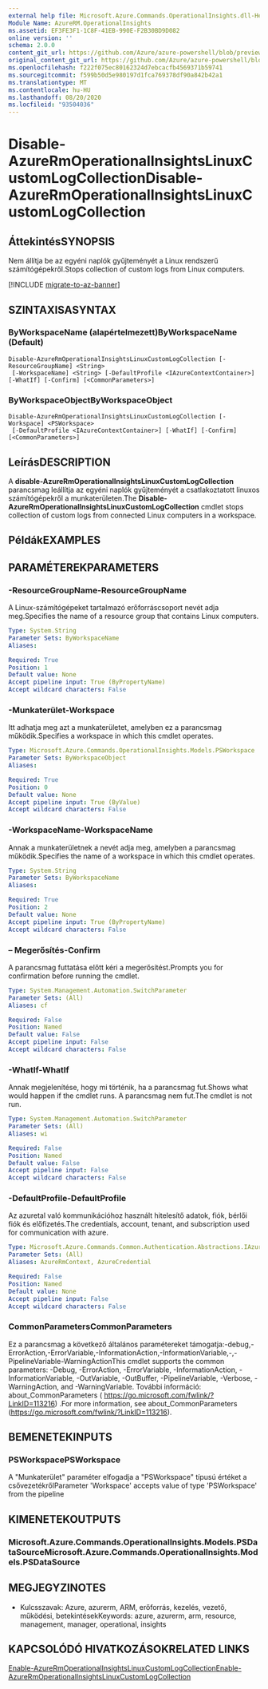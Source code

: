 ```yaml
---
external help file: Microsoft.Azure.Commands.OperationalInsights.dll-Help.xml
Module Name: AzureRM.OperationalInsights
ms.assetid: EF3FE3F1-1C8F-41EB-990E-F2B30BD9D082
online version: ''
schema: 2.0.0
content_git_url: https://github.com/Azure/azure-powershell/blob/preview/src/ResourceManager/OperationalInsights/Commands.OperationalInsights/help/Disable-AzureRmOperationalInsightsLinuxCustomLogCollection.md
original_content_git_url: https://github.com/Azure/azure-powershell/blob/preview/src/ResourceManager/OperationalInsights/Commands.OperationalInsights/help/Disable-AzureRmOperationalInsightsLinuxCustomLogCollection.md
ms.openlocfilehash: f222f075ec80162324d7ebcacfb4569371b59741
ms.sourcegitcommit: f599b50d5e980197d1fca769378df90a842b42a1
ms.translationtype: MT
ms.contentlocale: hu-HU
ms.lasthandoff: 08/20/2020
ms.locfileid: "93504036"
---
```

# <span data-ttu-id="675c0-101">Disable-AzureRmOperationalInsightsLinuxCustomLogCollection</span><span class="sxs-lookup"><span data-stu-id="675c0-101">Disable-AzureRmOperationalInsightsLinuxCustomLogCollection</span></span>

## <span data-ttu-id="675c0-102">Áttekintés</span><span class="sxs-lookup"><span data-stu-id="675c0-102">SYNOPSIS</span></span>
<span data-ttu-id="675c0-103">Nem állítja be az egyéni naplók gyűjteményét a Linux rendszerű számítógépekről.</span><span class="sxs-lookup"><span data-stu-id="675c0-103">Stops collection of custom logs from Linux computers.</span></span>

[!INCLUDE [migrate-to-az-banner](../../includes/migrate-to-az-banner.md)]

## <span data-ttu-id="675c0-104">SZINTAXISA</span><span class="sxs-lookup"><span data-stu-id="675c0-104">SYNTAX</span></span>

### <span data-ttu-id="675c0-105">ByWorkspaceName (alapértelmezett)</span><span class="sxs-lookup"><span data-stu-id="675c0-105">ByWorkspaceName (Default)</span></span>
```
Disable-AzureRmOperationalInsightsLinuxCustomLogCollection [-ResourceGroupName] <String>
 [-WorkspaceName] <String> [-DefaultProfile <IAzureContextContainer>] [-WhatIf] [-Confirm] [<CommonParameters>]
```

### <span data-ttu-id="675c0-106">ByWorkspaceObject</span><span class="sxs-lookup"><span data-stu-id="675c0-106">ByWorkspaceObject</span></span>
```
Disable-AzureRmOperationalInsightsLinuxCustomLogCollection [-Workspace] <PSWorkspace>
 [-DefaultProfile <IAzureContextContainer>] [-WhatIf] [-Confirm] [<CommonParameters>]
```

## <span data-ttu-id="675c0-107">Leírás</span><span class="sxs-lookup"><span data-stu-id="675c0-107">DESCRIPTION</span></span>
<span data-ttu-id="675c0-108">A **disable-AzureRmOperationalInsightsLinuxCustomLogCollection** parancsmag leállítja az egyéni naplók gyűjteményét a csatlakoztatott linuxos számítógépekről a munkaterületen.</span><span class="sxs-lookup"><span data-stu-id="675c0-108">The **Disable-AzureRmOperationalInsightsLinuxCustomLogCollection** cmdlet stops collection of custom logs from connected Linux computers in a workspace.</span></span>

## <span data-ttu-id="675c0-109">Példák</span><span class="sxs-lookup"><span data-stu-id="675c0-109">EXAMPLES</span></span>

## <span data-ttu-id="675c0-110">PARAMÉTEREK</span><span class="sxs-lookup"><span data-stu-id="675c0-110">PARAMETERS</span></span>

### <span data-ttu-id="675c0-111">-ResourceGroupName</span><span class="sxs-lookup"><span data-stu-id="675c0-111">-ResourceGroupName</span></span>
<span data-ttu-id="675c0-112">A Linux-számítógépeket tartalmazó erőforráscsoport nevét adja meg.</span><span class="sxs-lookup"><span data-stu-id="675c0-112">Specifies the name of a resource group that contains Linux computers.</span></span>

```yaml
Type: System.String
Parameter Sets: ByWorkspaceName
Aliases: 

Required: True
Position: 1
Default value: None
Accept pipeline input: True (ByPropertyName)
Accept wildcard characters: False
```

### <span data-ttu-id="675c0-113">-Munkaterület</span><span class="sxs-lookup"><span data-stu-id="675c0-113">-Workspace</span></span>
<span data-ttu-id="675c0-114">Itt adhatja meg azt a munkaterületet, amelyben ez a parancsmag működik.</span><span class="sxs-lookup"><span data-stu-id="675c0-114">Specifies a workspace in which this cmdlet operates.</span></span>

```yaml
Type: Microsoft.Azure.Commands.OperationalInsights.Models.PSWorkspace
Parameter Sets: ByWorkspaceObject
Aliases: 

Required: True
Position: 0
Default value: None
Accept pipeline input: True (ByValue)
Accept wildcard characters: False
```

### <span data-ttu-id="675c0-115">-WorkspaceName</span><span class="sxs-lookup"><span data-stu-id="675c0-115">-WorkspaceName</span></span>
<span data-ttu-id="675c0-116">Annak a munkaterületnek a nevét adja meg, amelyben a parancsmag működik.</span><span class="sxs-lookup"><span data-stu-id="675c0-116">Specifies the name of a workspace in which this cmdlet operates.</span></span>

```yaml
Type: System.String
Parameter Sets: ByWorkspaceName
Aliases: 

Required: True
Position: 2
Default value: None
Accept pipeline input: True (ByPropertyName)
Accept wildcard characters: False
```

### <span data-ttu-id="675c0-117">– Megerősítés</span><span class="sxs-lookup"><span data-stu-id="675c0-117">-Confirm</span></span>
<span data-ttu-id="675c0-118">A parancsmag futtatása előtt kéri a megerősítést.</span><span class="sxs-lookup"><span data-stu-id="675c0-118">Prompts you for confirmation before running the cmdlet.</span></span>

```yaml
Type: System.Management.Automation.SwitchParameter
Parameter Sets: (All)
Aliases: cf

Required: False
Position: Named
Default value: False
Accept pipeline input: False
Accept wildcard characters: False
```

### <span data-ttu-id="675c0-119">-WhatIf</span><span class="sxs-lookup"><span data-stu-id="675c0-119">-WhatIf</span></span>
<span data-ttu-id="675c0-120">Annak megjelenítése, hogy mi történik, ha a parancsmag fut.</span><span class="sxs-lookup"><span data-stu-id="675c0-120">Shows what would happen if the cmdlet runs.</span></span>
<span data-ttu-id="675c0-121">A parancsmag nem fut.</span><span class="sxs-lookup"><span data-stu-id="675c0-121">The cmdlet is not run.</span></span>

```yaml
Type: System.Management.Automation.SwitchParameter
Parameter Sets: (All)
Aliases: wi

Required: False
Position: Named
Default value: False
Accept pipeline input: False
Accept wildcard characters: False
```

### <span data-ttu-id="675c0-122">-DefaultProfile</span><span class="sxs-lookup"><span data-stu-id="675c0-122">-DefaultProfile</span></span>
<span data-ttu-id="675c0-123">Az azuretal való kommunikációhoz használt hitelesítő adatok, fiók, bérlői fiók és előfizetés.</span><span class="sxs-lookup"><span data-stu-id="675c0-123">The credentials, account, tenant, and subscription used for communication with azure.</span></span>

```yaml
Type: Microsoft.Azure.Commands.Common.Authentication.Abstractions.IAzureContextContainer
Parameter Sets: (All)
Aliases: AzureRmContext, AzureCredential

Required: False
Position: Named
Default value: None
Accept pipeline input: False
Accept wildcard characters: False
```

### <span data-ttu-id="675c0-124">CommonParameters</span><span class="sxs-lookup"><span data-stu-id="675c0-124">CommonParameters</span></span>
<span data-ttu-id="675c0-125">Ez a parancsmag a következő általános paramétereket támogatja:-debug,-ErrorAction,-ErrorVariable,-InformationAction,-InformationVariable,-,-PipelineVariable-WarningAction</span><span class="sxs-lookup"><span data-stu-id="675c0-125">This cmdlet supports the common parameters: -Debug, -ErrorAction, -ErrorVariable, -InformationAction, -InformationVariable, -OutVariable, -OutBuffer, -PipelineVariable, -Verbose, -WarningAction, and -WarningVariable.</span></span> <span data-ttu-id="675c0-126">További információ: about_CommonParameters ( https://go.microsoft.com/fwlink/?LinkID=113216) .</span><span class="sxs-lookup"><span data-stu-id="675c0-126">For more information, see about_CommonParameters (https://go.microsoft.com/fwlink/?LinkID=113216).</span></span>

## <span data-ttu-id="675c0-127">BEMENETEK</span><span class="sxs-lookup"><span data-stu-id="675c0-127">INPUTS</span></span>

### <span data-ttu-id="675c0-128">PSWorkspace</span><span class="sxs-lookup"><span data-stu-id="675c0-128">PSWorkspace</span></span>
<span data-ttu-id="675c0-129">A "Munkaterület" paraméter elfogadja a "PSWorkspace" típusú értéket a csővezetékről</span><span class="sxs-lookup"><span data-stu-id="675c0-129">Parameter 'Workspace' accepts value of type 'PSWorkspace' from the pipeline</span></span>

## <span data-ttu-id="675c0-130">KIMENETEK</span><span class="sxs-lookup"><span data-stu-id="675c0-130">OUTPUTS</span></span>

### <span data-ttu-id="675c0-131">Microsoft.Azure.Commands.OperationalInsights.Models.PSDataSource</span><span class="sxs-lookup"><span data-stu-id="675c0-131">Microsoft.Azure.Commands.OperationalInsights.Models.PSDataSource</span></span>

## <span data-ttu-id="675c0-132">MEGJEGYZI</span><span class="sxs-lookup"><span data-stu-id="675c0-132">NOTES</span></span>
* <span data-ttu-id="675c0-133">Kulcsszavak: Azure, azurerm, ARM, erőforrás, kezelés, vezető, működési, betekintések</span><span class="sxs-lookup"><span data-stu-id="675c0-133">Keywords: azure, azurerm, arm, resource, management, manager, operational, insights</span></span>

## <span data-ttu-id="675c0-134">KAPCSOLÓDÓ HIVATKOZÁSOK</span><span class="sxs-lookup"><span data-stu-id="675c0-134">RELATED LINKS</span></span>

[<span data-ttu-id="675c0-135">Enable-AzureRmOperationalInsightsLinuxCustomLogCollection</span><span class="sxs-lookup"><span data-stu-id="675c0-135">Enable-AzureRmOperationalInsightsLinuxCustomLogCollection</span></span>](./Enable-AzureRmOperationalInsightsLinuxCustomLogCollection.md)


